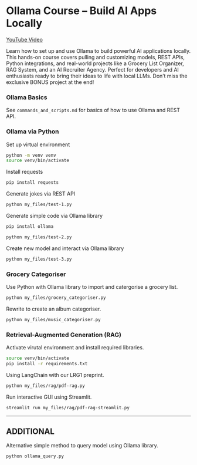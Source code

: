 <!-- @format -->
# Ollama Course – Build AI Apps Locally

[YouTube Video](https://www.youtube.com/watch?v=GWB9ApTPTv4&t=5054s)

Learn how to set up and use Ollama to build powerful AI applications locally. This hands-on course covers pulling and customizing models, REST APIs, Python integrations, and real-world projects like a Grocery List Organizer, RAG System, and an AI Recruiter Agency. Perfect for developers and AI enthusiasts ready to bring their ideas to life with local LLMs. Don’t miss the exclusive BONUS project at the end!

### Ollama Basics
See `commands_and_scripts.md` for basics of how to use Ollama and REST API.

### Ollama via Python
Set up virtual environment
```bash
python -m venv venv
source venv/bin/activate
```

Install requests
```bash
pip install requests
```

Generate jokes via REST API
```bash
python my_files/test-1.py
```

Generate simple code via Ollama library
```bash
pip install ollama

python my_files/test-2.py
```

Create new model and interact via Ollama library
```bash
python my_files/test-3.py
```

### Grocery Categoriser
Use Python with Ollama library to import and catergorise a grocery list.
```bash
python my_files/grocery_categoriser.py
```

Rewrite to create an album categoriser.
```bash
python my_files/music_categoriser.py
```

### Retrieval-Augmented Generation (RAG)
Activate virutal environment and install required libraries.
```bash
source venv/bin/activate
pip install -r requirements.txt
```

Using LangChain with our LRG1 preprint.
```bash
python my_files/rag/pdf-rag.py
```

Run interactive GUI using Streamlit.
```bash
streamlit run my_files/rag/pdf-rag-streamlit.py
```

---

## ADDITIONAL
Alternative simple method to query model using Ollama library.
```bash
python ollama_query.py
```
